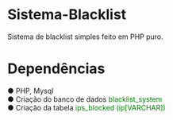 # Sistema-Blacklist
Sistema de blacklist simples feito em PHP puro.

# Dependências
● PHP, Mysql<br>
● Criação do banco de dados <span style='color: green'>blacklist_system</span><br>
● Criação da tabela <span style='color: green'>ips_blocked (ip[VARCHAR])</span>
